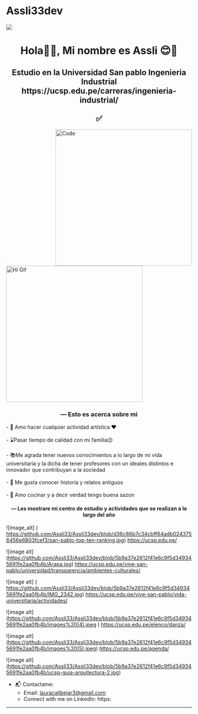 # Assli33dev
<img src="banner.png">

<h1 align="center">Hola👋🏻, Mi nombre es Assli 😊👀</h1>
<h2 align="center">Estudio en la Universidad San pablo Ingenieria Industrial https://ucsp.edu.pe/carreras/ingenieria-industrial/ <br><br> ✅ </h2>

<img src="code.png" align='right' width="370" height="370" alt="Code">
<img src="https://i.pinimg.com/originals/31/84/fd/3184fddee90fc94780ca6618c52713ca.gif" width="370" height="370" alt="Hi Gif">
<h3 align="center"> — Esto es acerca sobre mi </h3>
- 💃 Amo hacer cualquier actividad artística ❤️<br><br>
- ⌛Pasar tiempo de calidad con mi familia😌 <br><br>
- 📚Me agrada tener nuevos conocimientos a lo largo de mi vida universitaria y la dicha de tener profesores con un ideales distintos e innovador que contribuyan a la sociedad <br><br>
- 👾 Me gusta conocer historia y relatos antiguos <br><br>
- 🥞 Amo cocinar y a decir verdad tengo buena sazon <a 
- ⚡ En mis tiempos libres veo los simsomps o cualquier serie que me agrade 😅<br><br>
<h4 align="center"> — Les mostrare mi centro de estudio y actividades que se realizan a lo largo del año</h4>

![image_alt] ( https://github.com/Assli33/Assli33dev/blob/d36c86b7c34cbff64adb0243756456e6803fcef3/san-pablo-top-ten-ranking.jpg)
https://ucsp.edu.pe/


![image alt] (https://github.com/Assli33/Assli33dev/blob/5b9a37e2612f41e6c9f5d349345691fe2aa0fb4b/Arapa.jpg) 
https://ucsp.edu.pe/vive-san-pablo/universidad/transparencia/ambientes-culturales/


![image alt] ( https://github.com/Assli33/Assli33dev/blob/5b9a37e2612f41e6c9f5d349345691fe2aa0fb4b/IMG_2342.jpg)
https://ucsp.edu.pe/vive-san-pablo/vida-universitaria/actividades/

![image alt] (https://github.com/Assli33/Assli33dev/blob/5b9a37e2612f41e6c9f5d349345691fe2aa0fb4b/images%20(4).jpeg ) 
https://ucsp.edu.pe/elenco/danza/

![image alt] (https://github.com/Assli33/Assli33dev/blob/5b9a37e2612f41e6c9f5d349345691fe2aa0fb4b/images%20(5).jpeg) 
https://ucsp.edu.pe/agenda/

![image alt] (https://github.com/Assli33/Assli33dev/blob/5b9a37e2612f41e6c9f5d349345691fe2aa0fb4b/ucsp-guia-arquitectura-2.jpg) 










- 📬 Contactame:<br>
  - Email: lauracalibejar3@gmail.com <br>
  - Connect with me on LinkedIn: https:


------

<br>
